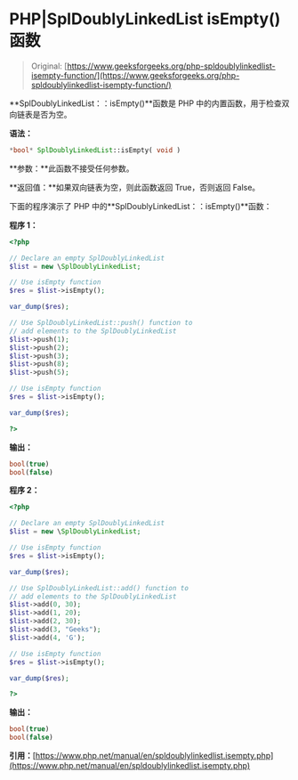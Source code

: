 # PHP|SplDoublyLinkedList isEmpty()函数

> Original: [https://www.geeksforgeeks.org/php-spldoublylinkedlist-isempty-function/](https://www.geeksforgeeks.org/php-spldoublylinkedlist-isempty-function/)

**SplDoublyLinkedList：：isEmpty()**函数是 PHP 中的内置函数，用于检查双向链表是否为空。

**语法：**

```php
*bool* SplDoublyLinkedList::isEmpty( void )
```

**参数：**此函数不接受任何参数。

**返回值：**如果双向链表为空，则此函数返回 True，否则返回 False。

下面的程序演示了 PHP 中的**SplDoublyLinkedList：：isEmpty()**函数：

**程序 1：**

```php
<?php 

// Declare an empty SplDoublyLinkedList
$list = new \SplDoublyLinkedList;

// Use isEmpty function 
$res = $list->isEmpty(); 

var_dump($res);

// Use SplDoublyLinkedList::push() function to 
// add elements to the SplDoublyLinkedList
$list->push(1);
$list->push(2);
$list->push(3);
$list->push(8);
$list->push(5);

// Use isEmpty function 
$res = $list->isEmpty(); 

var_dump($res);

?> 
```

**输出：**

```php
bool(true)
bool(false)

```

**程序 2：**

```php
<?php 

// Declare an empty SplDoublyLinkedList
$list = new \SplDoublyLinkedList;

// Use isEmpty function 
$res = $list->isEmpty(); 

var_dump($res);

// Use SplDoublyLinkedList::add() function to 
// add elements to the SplDoublyLinkedList
$list->add(0, 30);
$list->add(1, 20);
$list->add(2, 30);
$list->add(3, "Geeks");
$list->add(4, 'G');

// Use isEmpty function 
$res = $list->isEmpty(); 

var_dump($res);

?> 
```

**输出：**

```php
bool(true)
bool(false)

```

**引用：**[https://www.php.net/manual/en/spldoublylinkedlist.isempty.php](https://www.php.net/manual/en/spldoublylinkedlist.isempty.php)